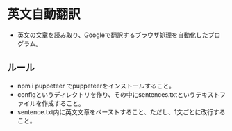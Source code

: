 # 英文自動翻訳
- 英文の文章を読み取り、Googleで翻訳するブラウザ処理を自動化したプログラム。

## ルール
- npm i puppeteer でpuppeteerをインストールすること。
- configというディレクトリを作り、その中にsentences.txtというテキストファイルを作成すること。
- sentence.txt内に英文文章をペーストすること、ただし、1文ごとに改行すること。